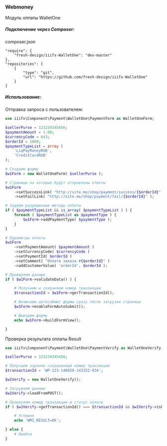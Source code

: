 ### Webmoney

Модуль оплаты WalletOne

##### Подключение через Composer:

composer.json

    "require": {
        "fresh-design/iiifx-WalletOne": "dev-master"
    },
    "repositories": [
        {
            "type": "git",
            "url": "https://github.com/fresh-design/iiifx-WalletOne"
        }
    ]


##### Использование:

Отправка запроса с пользователем:

```php
use iiifx\Component\Payment\WalletOne\PaymentForm as WalletOneForm;

$sellerPurse = 123234345456;
$paymentAmount = 1.00;
$currencyCode = 643;
$orderId = 1000;
$paymentTypeList = array (
    'LiqPayMoneyRUB',
    'CreditCardRUB'
);

# Создаем форму
$w1Form = new WalletOneForm( $sellerPurse );

# Страницы на которые будут отправлены ответы
$w1Form
    ->setSuccessLink( "http://site.me/shop/payment/success/{$orderId}" )
    ->setFailLink( "http://site.me/shop/payment/fail/{$orderId}" );

# Задаем разрешенные методы оплаты
if ( $paymentTypeList && is_array( $paymentTypeList ) ) {
    foreach ( $paymentTypeList as $paymentType ) {
        $w1Form->addPaymentType( $paymentType );
    }
}

# Параметры оплаты
$w1Form
    ->setPaymentAmount( $paymentAmount )
    ->setCurrencyCode( $currencyCode )
    ->setPaymentId( $orderId )
    ->setComment( "Оплата заказа #{$orderId}" )
    ->addCustomerValue( 'orderId', $orderId );

# Проверяем данные
if ( $w1Form->validateData() ) {

    # Получаем и сохраняем номер транзакции
    $transactionId = $w1Form->gerTransactionId();

    # Включаем автосабмит формы сразу после загрузки страницы
    $w1Form->enableFormAutoSubmit();

    # Выводим форму
    echo $w1Form->buildFormView();

}
```

Проверка результата оплаты Result

```php
use iiifx\Component\Payment\WalletOne\PaymentVerify as WalletOneVerify;

$sellerPurse = 123234345456;

# Получаем заранее сохраненный номер транзакции
$transactionId = 'WP-123-140820-142252-934';

$w1Verify = new WalletOneVerify();

# Загружаем данные
$w1Verify->loadFromPOST();

# Проверяем номер транзакции и статус оплаты
if ( $w1Verify->getTransactionId() === $transactionId && $w1Verify->isPaymentAccepted() ) {

    # Успешно
    echo 'WMI_RESULT=OK';

} else {
    # Ошибка
}
```